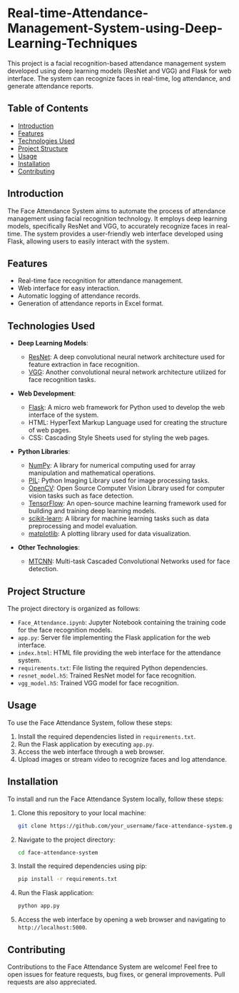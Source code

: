 # Real-time-Attendance-Management-System-using-Deep-Learning-Techniques

This project is a facial recognition-based attendance management system developed using deep learning models (ResNet and VGG) and Flask for web interface. The system can recognize faces in real-time, log attendance, and generate attendance reports.

## Table of Contents

- [Introduction](#introduction)
- [Features](#features)
- [Technologies Used](#technologies-used)
- [Project Structure](#project-structure)
- [Usage](#usage)
- [Installation](#installation)
- [Contributing](#contributing)
  
## Introduction

The Face Attendance System aims to automate the process of attendance management using facial recognition technology. It employs deep learning models, specifically ResNet and VGG, to accurately recognize faces in real-time. The system provides a user-friendly web interface developed using Flask, allowing users to easily interact with the system.

## Features

- Real-time face recognition for attendance management.
- Web interface for easy interaction.
- Automatic logging of attendance records.
- Generation of attendance reports in Excel format.

## Technologies Used

- **Deep Learning Models**:
  - [ResNet](https://arxiv.org/abs/1512.03385): A deep convolutional neural network architecture used for feature extraction in face recognition.
  - [VGG](https://arxiv.org/abs/1409.1556): Another convolutional neural network architecture utilized for face recognition tasks.

- **Web Development**:
  - [Flask](https://flask.palletsprojects.com/): A micro web framework for Python used to develop the web interface of the system.
  - HTML: HyperText Markup Language used for creating the structure of web pages.
  - CSS: Cascading Style Sheets used for styling the web pages.

- **Python Libraries**:
  - [NumPy](https://numpy.org/): A library for numerical computing used for array manipulation and mathematical operations.
  - [PIL](https://python-pillow.org/): Python Imaging Library used for image processing tasks.
  - [OpenCV](https://opencv.org/): Open Source Computer Vision Library used for computer vision tasks such as face detection.
  - [TensorFlow](https://www.tensorflow.org/): An open-source machine learning framework used for building and training deep learning models.
  - [scikit-learn](https://scikit-learn.org/): A library for machine learning tasks such as data preprocessing and model evaluation.
  - [matplotlib](https://matplotlib.org/): A plotting library used for data visualization.
  
- **Other Technologies**:
  - [MTCNN](https://github.com/ipazc/mtcnn): Multi-task Cascaded Convolutional Networks used for face detection.

## Project Structure

The project directory is organized as follows:

- `Face_Attendance.ipynb`: Jupyter Notebook containing the training code for the face recognition models.
- `app.py`: Server file implementing the Flask application for the web interface.
- `index.html`: HTML file providing the web interface for the attendance system.
- `requirements.txt`: File listing the required Python dependencies.
- `resnet_model.h5`: Trained ResNet model for face recognition.
- `vgg_model.h5`: Trained VGG model for face recognition.

## Usage

To use the Face Attendance System, follow these steps:

1. Install the required dependencies listed in `requirements.txt`.
2. Run the Flask application by executing `app.py`.
3. Access the web interface through a web browser.
4. Upload images or stream video to recognize faces and log attendance.

## Installation

To install and run the Face Attendance System locally, follow these steps:

1. Clone this repository to your local machine:

   ```bash
   git clone https://github.com/your_username/face-attendance-system.git
   ```

2. Navigate to the project directory:

   ```bash
   cd face-attendance-system
   ```

3. Install the required dependencies using pip:

   ```bash
   pip install -r requirements.txt
   ```

4. Run the Flask application:

   ```bash
   python app.py
   ```

5. Access the web interface by opening a web browser and navigating to `http://localhost:5000`.

## Contributing

Contributions to the Face Attendance System are welcome! Feel free to open issues for feature requests, bug fixes, or general improvements. Pull requests are also appreciated.
